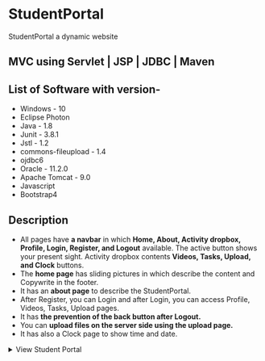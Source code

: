 # StudentPortal
StudentPortal a dynamic website
## MVC using Servlet | JSP | JDBC | Maven

## List of Software with version-
* Windows - 10
* Eclipse Photon
* Java - 1.8
* Junit - 3.8.1
* Jstl - 1.2
* commons-fileupload - 1.4
* ojdbc6
* Oracle - 11.2.0
* Apache Tomcat - 9.0
* Javascript 
* Bootstrap4
## Description
* All pages have <strong>a navbar</strong>  in which <strong>Home, About, Activity dropbox, Profile, Login, Register, and Logout</strong> available. 
The active button shows your present sight. Activity dropbox contents <strong>Videos, Tasks, Upload, and Clock</strong> buttons.
* The <strong>home page</strong> has sliding pictures in which describe the content and Copywrite in the footer.
* It has an <strong>about page</strong> to describe the StudentPortal.
* After Register, you can Login and after Login, you can access Profile, Videos, Tasks, Upload pages. 
* It has <strong>the prevention of the back button after Logout.</strong>
* You can <strong>upload files on the server side using the upload page.</strong>
* It has also a Clock page to show time and date.

<details>
  <summary>View Student Portal</summary><details>
  <summary>Home</summary>
  <img src="./image/1.StudentPortalHome.png" name="image-name">
  <img src="./image/2.about.png" name="image-name">
  <img src="./image/3.activityBar.png" name="image-name">
  <img src="./image/4.videos.png" name="image-name">
  <img src="./image/5.tasks.png" name="image-name">
  <img src="./image/6.upload.png" name="image-name">
  <img src="./image/7.clock.png" name="image-name">
  <img src="./image/8.register.png" name="image-name">
  <img src="./image/9.login.png" name="image-name">
  <img src="./image/profile.png" name="image-name">
</details>
